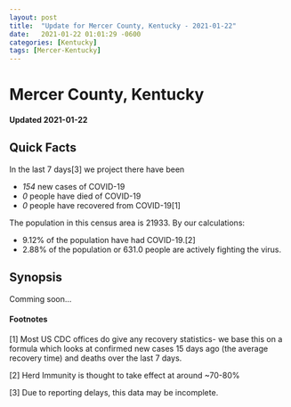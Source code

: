 ```yaml
---
layout: post
title:  "Update for Mercer County, Kentucky - 2021-01-22"
date:   2021-01-22 01:01:29 -0600
categories: [Kentucky]
tags: [Mercer-Kentucky]
---
```


# Mercer County, Kentucky
#### Updated 2021-01-22

## Quick Facts

In the last 7 days[3] we project there have been
- *154* new cases of COVID-19
- *0* people have died of COVID-19
- *0* people have recovered from COVID-19[1]

The population in this census area is 21933. By our calculations:
- 9.12% of the population have had COVID-19.[2]
- 2.88% of the population or 631.0 people are actively fighting the virus.

## Synopsis

Comming soon...


#### Footnotes

[1] Most US CDC offices do give any recovery statistics- we base this on a formula which looks at confirmed new cases
15 days ago (the average recovery time) and deaths over the last 7 days.

[2] Herd Immunity is thought to take effect at around ~70-80%

[3] Due to reporting delays, this data may be incomplete.
 
    